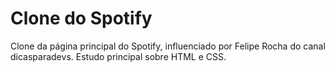 # Clone do Spotify

Clone da página principal do Spotify, influenciado por
Felipe Rocha do canal dicasparadevs.
Estudo principal sobre HTML e CSS.
